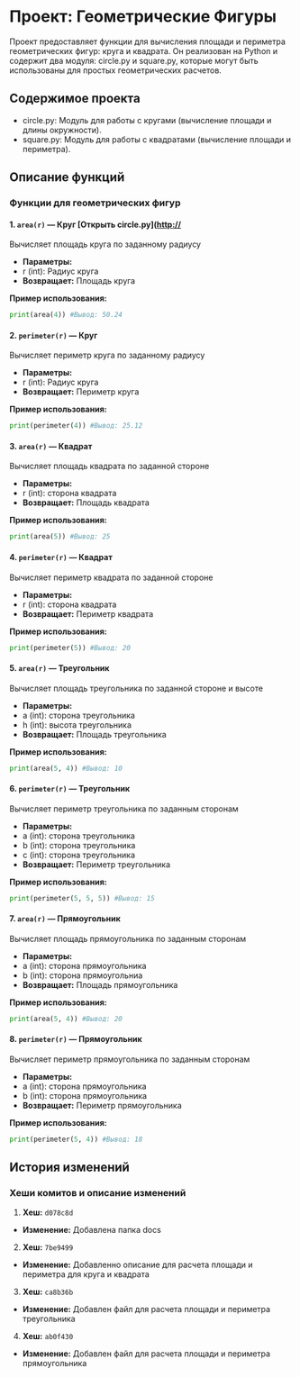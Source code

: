 # Проект: Геометрические Фигуры

Проект предоставляет функции для вычисления площади и периметра геометрических фигур: круга и квадрата. Он реализован на Python и содержит два модуля: circle.py и square.py, которые могут быть использованы для простых геометрических расчетов.

## Содержимое проекта

- circle.py: Модуль для работы с кругами (вычисление площади и длины окружности).
- square.py: Модуль для работы с квадратами (вычисление площади и периметра).

## Описание функций

### Функции для геометрических фигур

#### 1. `area(r)` — Круг [Открыть circle.py]([http://](https://github.com/exf1kzz/geometric_lib/blob/lab_2_norm/circle.py)

Вычисляет площадь круга по заданному радиусу

- **Параметры:**
 - r (int): Радиус круга
- **Возвращает:** Площадь круга

**Пример использования:**
```python
print(area(4)) #Вывод: 50.24
```

#### 2. `perimeter(r)` — Круг

Вычисляет периметр круга по заданному радиусу

- **Параметры:**
 - r (int): Радиус круга
- **Возвращает:** Периметр круга

**Пример использования:**
```python
print(perimeter(4)) #Вывод: 25.12
```
 
#### 3. `area(r)` — Квадрат

Вычисляет площадь квадрата по заданной стороне

- **Параметры:**
 - r (int): сторона квадрата
- **Возвращает:** Площадь квадрата

**Пример использования:**
```python
print(area(5)) #Вывод: 25
```

#### 4. `perimeter(r)` — Квадрат

Вычисляет периметр квадрата по заданной стороне

- **Параметры:**
 - r (int): сторона квадрата
- **Возвращает:** Периметр квадрата

**Пример использования:**
```python
print(perimeter(5)) #Вывод: 20
```

#### 5. `area(r)` — Треугольник

Вычисляет площадь треугольника по заданной стороне и высоте

- **Параметры:**
 - a (int): сторона треугольника
 - h (int): высота треугольника
- **Возвращает:** Площадь треугольника

**Пример использования:**
```python
print(area(5, 4)) #Вывод: 10
```

#### 6. `perimeter(r)` — Треугольник

Вычисляет периметр треугольника по заданным сторонам

- **Параметры:**
 - a (int): сторона треугольника
 - b (int): сторона треугольника
 - c (int): сторона треугольника
- **Возвращает:** Периметр треугольника

**Пример использования:**
```python
print(perimeter(5, 5, 5)) #Вывод: 15
```


#### 7. `area(r)` — Прямоугольник

Вычисляет площадь прямоугольника по заданным сторонам

- **Параметры:**
 - a (int): сторона прямоугольника
 - b (int): сторона прямоугольниа
- **Возвращает:** Площадь прямоугольника

**Пример использования:**
```python
print(area(5, 4)) #Вывод: 20
```

#### 8. `perimeter(r)` — Прямоугольник

Вычисляет периметр прямоугольника по заданным сторонам

- **Параметры:**
 - a (int): сторона прямоугольника
 - b (int): сторона прямоугольника
- **Возвращает:** Периметр прямоугольника

**Пример использования:**
```python
print(perimeter(5, 4)) #Вывод: 18
```

## История изменений

### Хеши комитов и описание изменений


1. **Хеш:** `d078c8d`
 - **Изменение:** Добавлена папка docs
2. **Хеш:** `7be9499`
 - **Изменение:** Добавленно описание для расчета площади и периметра для круга и квадрата
3. **Хеш:** `ca8b36b`
 - **Изменение:** Добавлен файл для расчета площади и периметра треугольника
4. **Хеш:** `ab0f430`
 - **Изменение:** Добавлен файл для расчета площади и периметра прямоугольника


